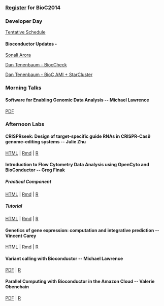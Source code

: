 ### [Register](https://register.bioconductor.org/BioC2014/) for BioC2014

### Developer Day

[Tentative Schedule](./developer-day)

#### Bioconductor Updates - 

[Sonali Arora](Sonali_bioc_beamer.pdf)

[Dan Tenenbaum - BiocCheck](https://docs.google.com/presentation/d/1TDpr9kfA_UzIzp0NGIpeRc8iKjer_FbjnPMPr7D570A/edit?usp=sharing
)

[Dan Tenenbaum - BioC AMI + StarCluster](https://docs.google.com/presentation/d/1_jylew2T4AQ2RVPOJe6LYPpv0q9lw_FIQLKMA10idl4/edit?usp=sharing)

### Morning Talks

#### Software for Enabling Genomic Data Analysis -- Michael Lawrence

[PDF](Lawrence_Talk.pdf)



### Afternoon Labs

#### CRISPRseek: Design of target-specific guide RNAs in CRISPR-Cas9 genome-editing systems -- Julie Zhu

[HTML](CRISPRdemo.html) | [Rmd](CRISPRdemo.Rmd) | [R](CRISPRdemo.R)

#### Introduction to Flow Cytometry Data Analysis using OpenCyto and BioConductor -- Greg Finak

##### _Practical Component_

[HTML](OpenCytoPracticalComponent.html) | [Rmd](OpenCytoPracticalComponent.Rmd) | [R](OpenCytoPracticalComponent.R)

##### _Tutorial_

[HTML](OpenCytoTutorial.html) | [Rmd](OpenCytoTutorial.Rmd) | [R](OpenCytoTutorial.R)

#### Genetics of gene expression: computation and integrative prediction -- Vincent Carey

[HTML](eqtl2014.html) | [Rmd](eqtl2014.Rmd) | [R](eqtl2014.R)


#### Variant calling with Bioconductor -- Michael Lawrence

[PDF](Lawrence_Tutorial.pdf) | [R](Lawrence_Tutorial.R)

#### Parallel Computing with Bioconductor in the Amazon Cloud -- Valerie Obenchain

[PDF](ParallelBioc.pdf) | [R](ParallelBioc.R)


